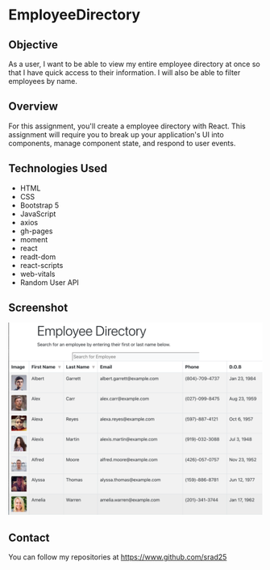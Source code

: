 # EmployeeDirectory

## Objective
As a user, I want to be able to view my entire employee directory at once so that I have quick access to their information. I will also be able to filter employees by name.

## Overview

For this assignment, you'll create a employee directory with React. This assignment will require you to break up your application's UI into components, manage component state, and respond to user events.

## Technologies Used
* HTML
* CSS
* Bootstrap 5
* JavaScript
* axios
* gh-pages
* moment
* react
* readt-dom
* react-scripts
* web-vitals
* Random User API


## Screenshot
![homepage](./public/emp1.png)


## Contact

You can follow my repositories at https://www.github.com/srad25